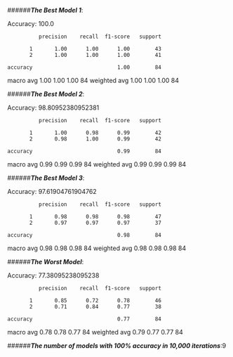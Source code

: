 
######**_The Best Model 1_**: 

Accuracy: 100.0

              precision    recall  f1-score   support

           1       1.00      1.00      1.00        43
           2       1.00      1.00      1.00        41

    accuracy                           1.00        84
   macro avg       1.00      1.00      1.00        84
weighted avg       1.00      1.00      1.00        84

######**_The Best Model 2_**: 

Accuracy: 98.80952380952381

              precision    recall  f1-score   support

           1       1.00      0.98      0.99        42
           2       0.98      1.00      0.99        42

    accuracy                           0.99        84
   macro avg       0.99      0.99      0.99        84
weighted avg       0.99      0.99      0.99        84

######**_The Best Model 3_**: 

Accuracy: 97.61904761904762

              precision    recall  f1-score   support

           1       0.98      0.98      0.98        47
           2       0.97      0.97      0.97        37

    accuracy                           0.98        84
   macro avg       0.98      0.98      0.98        84
weighted avg       0.98      0.98      0.98        84

######**_The Worst Model_**: 

Accuracy: 77.38095238095238

              precision    recall  f1-score   support

           1       0.85      0.72      0.78        46
           2       0.71      0.84      0.77        38

    accuracy                           0.77        84
   macro avg       0.78      0.78      0.77        84
weighted avg       0.79      0.77      0.77        84


######**_The number of models with 100% accuracy in 10,000 iterations_**:9